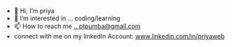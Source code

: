 - 👋 Hi, I’m priya
- 👀 I’m interested in ... coding/learning
- 📫 How to reach me ...ptpumba@gmail.com
- connect with me on my linkedIn Account: www.linkedin.com/in/priyaweb

<!---
driyash9881/driyash9881 is a ✨ special ✨ repository because its `README.md` (this file) appears on your GitHub profile.
You can click the Preview link to take a look at your changes.
--->
